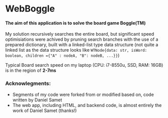 # WebBoggle

#### The aim of this application is to solve the board game Boggle(TM)

My solution recursively searches the entire board, but significant speed optimisiations were achived by pruning search branches with the use of a prepared dictionary, built with a linked-list type data structure (not quite a linked list as the data structure looks like `WTNode{data: str, isWord: boolean, children ={"A" : nodeA, "B": nodeB, ...}}`)

Typical Board search speed on my laptop (CPU: i7-8550u, SSD, RAM: 16GB) is in the region of **2-7ms**

### Acknowlegments:

  - Segments of my code were forked from or modified based on, code written by Daniel Samet
  - The web app, including HTML, and backend code, is almost entirely the work of Daniel Samet (thanks!)

